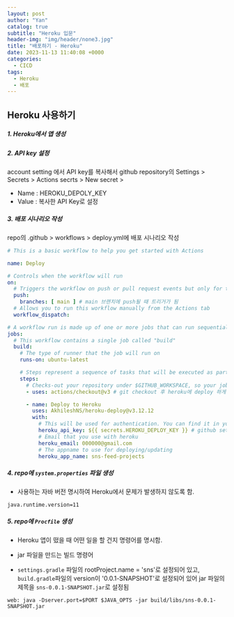 ```yaml
---
layout: post
author: "Yan"
catalog: true
subtitle: "Heroku 입문"
header-img: "img/header/none3.jpg"
title: "배포하기 - Heroku"
date: 2023-11-13 11:40:08 +0000
categories:
  - CICD
tags:
  - Heroku
  - 배포
---
```


## Heroku 사용하기

##### 1. Heroku에서 앱 생성

##### 2. API key 설정

account setting 에서 API key를 복사해서 github repository의 Settings > Secrets > Actions secrts > New secret >  

- Name : HEROKU_DEPOLY_KEY
- Value : 복사한 API Key로 설정

##### 3. 배포 시나리오 작성

repo의 .github > workflows > deploy.yml에 배포 시나리오 작성

```yml
# This is a basic workflow to help you get started with Actions

name: Deploy

# Controls when the workflow will run
on:
  # Triggers the workflow on push or pull request events but only for the main branch
  push:
    branches: [ main ] # main 브랜치에 push될 때 트리거가 됨
  # Allows you to run this workflow manually from the Actions tab
  workflow_dispatch:

# A workflow run is made up of one or more jobs that can run sequentially or in parallel
jobs:
  # This workflow contains a single job called "build"
  build:
    # The type of runner that the job will run on
    runs-on: ubuntu-latest

    # Steps represent a sequence of tasks that will be executed as part of the job
    steps:
      # Checks-out your repository under $GITHUB_WORKSPACE, so your job can access it
      - uses: actions/checkout@v3 # git checkout 후 heroku에 deploy 하게 됨

      - name: Deploy to Heroku
        uses: AkhileshNS/heroku-deploy@v3.12.12
        with:
          # This will be used for authentication. You can find it in your heroku homepage account settings
          heroku_api_key: ${{ secrets.HEROKU_DEPLOY_KEY }} # github settings에 설정한 api key
          # Email that you use with heroku
          heroku_email: 000000@gmail.com
          # The appname to use for deploying/updating
          heroku_app_name: sns-feed-projects
```

##### 4. repo에 `system.properties` 파일 생성

- 사용하는 자바 버전 명시하여 Heroku에서 문제가 발생하지 않도록 함.

```
java.runtime.version=11
```

##### 5. repo에 `Procfile` 생성

-  Heroku 앱이 떴을 때 어떤 일을 할 건지 명령어를 명시함.

- jar 파일을 만드는 빌드 명령어 

- `settings.gradle` 파일의 rootProject.name = 'sns'로 설정되어 있고, `build.gradle`파일의 version이 '0.0.1-SNAPSHOT'로 설정되어 있어  jar 파일의 제목을 `sns-0.0.1-SNAPSHOT.jar`로 설정됨

```
web: java -Dserver.port=$PORT $JAVA_OPTS -jar build/libs/sns-0.0.1-SNAPSHOT.jar
```
